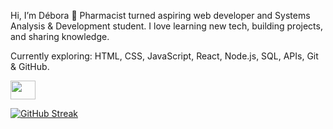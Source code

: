 Hi, I’m Débora 👋
Pharmacist turned aspiring web developer and Systems Analysis & Development student. I love learning new tech, building projects, and sharing knowledge.

Currently exploring: HTML, CSS, JavaScript, React, Node.js, SQL, APIs, Git & GitHub.

<a href="https://www.linkedin.com/in/d%C3%A9bora-arruda-26781b287/#main-content" target="blank"><img align="center" src="(https://www.linkedin.com/in/d%C3%A9bora-arruda-26781b287/#main-content)" alt="" height="30" width="40"/></a>

[![GitHub Streak](https://github-readme-streak-stats.herokuapp.com/deborarruda-web-developer=DenverCoder1)](https://git.io/streak-stats)
